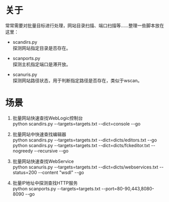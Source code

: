 # 关于
常常需要对批量目标进行处理，网站目录扫描、端口扫描等……整理一些脚本放在这里：  
* scandirs.py  
    探测网站指定目录是否存在。  
    
* scanports.py  
    探测主机指定端口是滞开放。  
    
* scanuris.py  
    探测网站路径状态，用于判断指定路径是否存在，类似于wscan。


# 场景

1. 批量网站快速查找WebLogic控制台  
    python scandirs.py --targets=targets.txt --dict=console --go


2. 批量网站中快速查找编辑器  
    python scandirs.py --targets=targets.txt --dict=dicts/editors.txt --go  
    python scandirs.py --targets=targets.txt --dict=dicts/fckeditor.txt --nogreedy --recursive --go

3. 批量网站快速查找WebService  
    python scanuris.py --targets=targets.txt --dict=dicts/webservices.txt --status=200 --content "wsdl" --go

4. 批量IP地址中探测查找HTTP服务  
    python scanports.py --targets=targets.txt --port=80-90,443,8080-8090 --go
